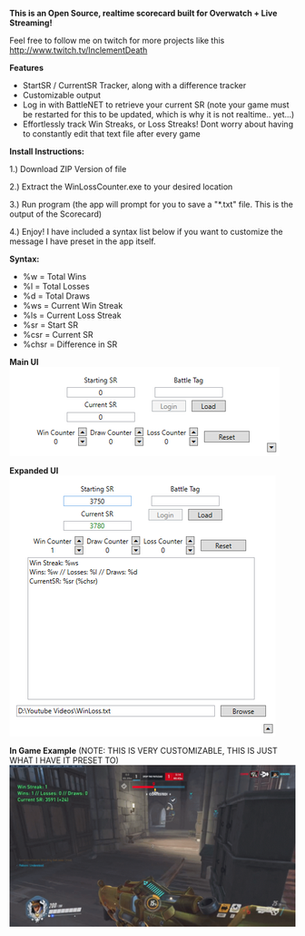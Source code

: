 
**This is an Open Source, realtime scorecard built for Overwatch + Live Streaming!**

Feel free to follow me on twitch for more projects like this
http://www.twitch.tv/InclementDeath

**Features**
* StartSR / CurrentSR Tracker, along with a difference tracker
* Customizable output
* Log in with BattleNET to retrieve your current SR (note your game must be restarted for this to be updated, which is why it is not realtime.. yet...)
* Effortlessly track Win Streaks, or Loss Streaks! Dont worry about having to constantly edit that text file after every game

**Install Instructions:**
<p>1.) Download ZIP Version of file</p>
<p>2.) Extract the WinLossCounter.exe to your desired location</p>
<p>3.) Run program (the app will prompt for you to save a "*.txt" file. This is the output of the Scorecard)</p>
<p>4.) Enjoy! I have included a syntax list below if you want to customize the message I have preset in the app itself.</p>


**Syntax:**
* %w = Total Wins
* %l = Total Losses
* %d = Total Draws
* %ws = Current Win Streak
* %ls = Current Loss Streak
* %sr = Start SR 
* %csr = Current SR
* %chsr = Difference in SR


**Main UI**
![Example Image](/Examples/image1.PNG)

**Expanded UI**
![Example Image2](/Examples/image2.PNG)

**In Game Example** (NOTE: THIS IS VERY CUSTOMIZABLE, THIS IS JUST WHAT I HAVE IT PRESET TO)
![Example Image2](/Examples/image3.PNG)
